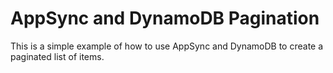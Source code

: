 # AppSync and DynamoDB Pagination 

This is a simple example of how to use AppSync and DynamoDB to create a paginated list of items.
